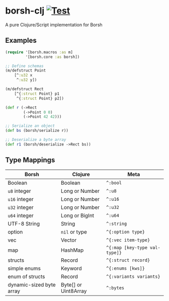 # borsh-clj [![Test](https://github.com/DogLooksGood/borsh-clj/actions/workflows/test.yml/badge.svg)](https://github.com/DogLooksGood/borsh-clj/actions/workflows/test.yml)
A pure Clojure/Script implementation for Borsh

## Examples

```clojure
(require '[borsh.macros :as m]
         '[borsh.core :as borsh])

;; Define schemas
(m/defstruct Point
    [^:u32 x
     ^:u32 y])

(m/defstruct Rect
    [^{:struct Point} p1
     ^{:struct Point} p2])

(def r (->Rect
        (->Point 0 0)
        (->Point 42 42)))

;; Serialize an object
(def bs (borsh/serialize r))

;; Deserialize a byte array
(def r1 (borsh/deserialize ->Rect bs))

```


## Type Mappings

| Borsh                    | Clojure              | Meta                          |
|--------------------------|----------------------|-------------------------------|
| Boolean                  | Boolean              | `^:bool`                      |
| `u8` integer             | Long or Number       | `^:u8`                        |
| `u16` integer            | Long or Number       | `^:u16`                       |
| `u32` integer            | Long or Number       | `^:u32`                       |
| `u64` integer            | Long or BigInt       | `^:u64`                       |
| UTF-8 String             | String               | `^:string`                    |
| option                   | `nil` or type        | `^{:option type}`             |
| vec                      | Vector               | `^{:vec item-type}`           |
| map                      | HashMap              | `^{:map [key-type val-type]}` |
| structs                  | Record               | `^{:struct record}`           |
| simple enums             | Keyword              | `^{:enums [kws]}`             |
| enum of structs          | Record               | `^{:variants variants}`       |
| dynamic-sized byte array | Byte[] or Uint8Array | `^:bytes`                     |
